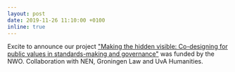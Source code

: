 ```yaml
---
layout: post
date: 2019-11-26 11:10:00 +0100
inline: true
---
```


Excite to announce our project ["Making the hidden visible: Co-designing for public values in standards-making and governance"](https://www.nwo-mvi.nl/node/5777) was funded by the NWO. Collaboration with NEN, Groningen Law and UvA Humanities.
